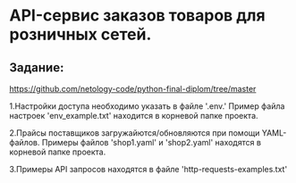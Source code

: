 # API-сервис заказов товаров для розничных сетей.

## Задание:  
https://github.com/netology-code/python-final-diplom/tree/master

1.Настройки доступа необходимо указать в файле '.env.' Пример файла настроек 'env_example.txt' находится в корневой папке проекта.

2.Прайсы поставщиков загружайются/обновляются при помощи YAML-файлов. Примеры файлов 'shop1.yaml' и 'shop2.yaml' находятся в корневой папке проекта.

3.Примеры API запросов находятся в файле 'http-requests-examples.txt'